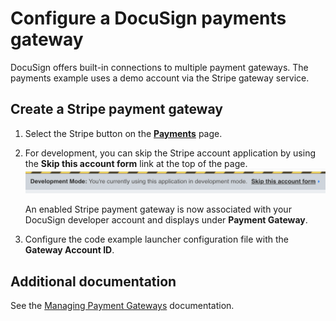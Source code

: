 # Configure a DocuSign payments gateway

DocuSign offers built-in connections to multiple payment gateways. The payments example uses a demo account via the Stripe gateway service.


## Create a Stripe payment gateway

1. Select the Stripe button on the [**Payments**](https://admindemo.docusign.com/authenticate?goTo=payments) page.

1. For development, you can skip the Stripe account application by using the **Skip this account form** link at the top of the page. ![Skipping the Stripe account form](docs/stripe_skip_account_form_link.png) 

   An enabled Stripe payment gateway is now associated with your DocuSign developer account and displays under  **Payment Gateway**.

1. Configure the code example launcher configuration file with the **Gateway Account ID**.


## Additional documentation
See the [Managing Payment Gateways](https://support.docusign.com/en/guides/managing-payment-gateways) documentation. 
   
